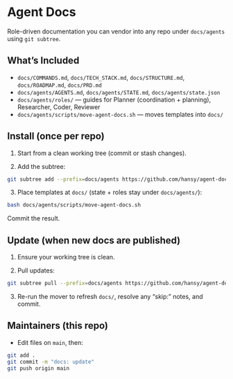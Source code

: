 # Agent Docs

Role-driven documentation you can vendor into any repo under `docs/agents` using `git subtree`.

## What’s Included

- `docs/COMMANDS.md`, `docs/TECH_STACK.md`, `docs/STRUCTURE.md`, `docs/ROADMAP.md`, `docs/PRD.md`
- `docs/agents/AGENTS.md`, `docs/agents/STATE.md`, `docs/agents/state.json`
- `docs/agents/roles/` — guides for Planner (coordination + planning), Researcher, Coder, Reviewer
- `docs/agents/scripts/move-agent-docs.sh` — moves templates into `docs/`

## Install (once per repo)

1. Start from a clean working tree (commit or stash changes).

2. Add the subtree:

```bash
git subtree add --prefix=docs/agents https://github.com/hansy/agent-docs.git main --squash
```

3. Place templates at `docs/` (state + roles stay under `docs/agents/`):

```bash
bash docs/agents/scripts/move-agent-docs.sh
```

Commit the result.

## Update (when new docs are published)

1. Ensure your working tree is clean.

2. Pull updates:

```bash
git subtree pull --prefix=docs/agents https://github.com/hansy/agent-docs.git main --squash
```

3. Re-run the mover to refresh `docs/`, resolve any “skip:” notes, and commit.

## Maintainers (this repo)

- Edit files on `main`, then:

```bash
git add .
git commit -m "docs: update"
git push origin main
```

